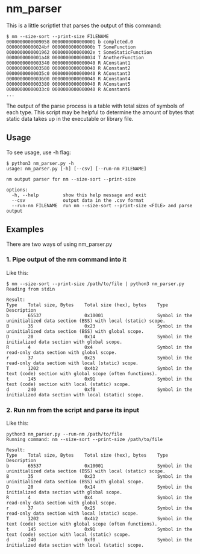 # nm_parser

This is a little scriptlet that parses the output of this command:

```console
$ nm --size-sort --print-size FILENAME
0000000000009058 0000000000000001 b completed.0
00000000000024bf 000000000000000b T SomeFunction
0000000000001962 000000000000002e t SomeStaticFunction
0000000000001a48 0000000000000034 T AnotherFunction
0000000000003340 0000000000000040 R AConstant1
0000000000003580 0000000000000040 R AConstant2
00000000000035c0 0000000000000040 R AConstant3
0000000000003600 0000000000000040 R AConstant4
0000000000003380 0000000000000040 R AConstant5
00000000000033c0 0000000000000040 R AConstant6
...
```

The output of the parse process is a table with total sizes of symbols of each type. This script may be helpful to determine the amount of bytes that static data takes up in the executable or library file.

## Usage

To see usage, use -h flag:

```console
$ python3 nm_parser.py -h
usage: nm_parser.py [-h] [--csv] [--run-nm FILENAME]

nm output parser for nm --size-sort --print-size

options:
  -h, --help         show this help message and exit
  --csv              output data in the .csv format
  --run-nm FILENAME  run nm --size-sort --print-size <FILE> and parse output
```

## Examples

There are two ways of using nm_parser.py

### 1. Pipe output of the nm command into it

Like this:

```console
$ nm --size-sort --print-size /path/to/file | python3 nm_parser.py
Reading from stdin

Result:
Type    Total size, Bytes    Total size (hex), bytes    Type Description
b       65537                0x10001                    Symbol in the uninitialized data section (BSS) with local (static) scope.
B       35                   0x23                       Symbol in the uninitialized data section (BSS) with global scope.
D       20                   0x14                       Symbol in the initialized data section with global scope.
R       4                    0x4                        Symbol in the read-only data section with global scope.
r       37                   0x25                       Symbol in the read-only data section with local (static) scope.
T       1202                 0x4b2                      Symbol in the text (code) section with global scope (often functions).
t       145                  0x91                       Symbol in the text (code) section with local (static) scope.
d       240                  0xf0                       Symbol in the initialized data section with local (static) scope.

```

### 2. Run nm from the script and parse its input

Like this:

```console
python3 nm_parser.py --run-nm /path/to/file
Running command: nm --size-sort --print-size /path/to/file

Result:
Type    Total size, Bytes    Total size (hex), bytes    Type Description
b       65537                0x10001                    Symbol in the uninitialized data section (BSS) with local (static) scope.
B       35                   0x23                       Symbol in the uninitialized data section (BSS) with global scope.
D       20                   0x14                       Symbol in the initialized data section with global scope.
R       4                    0x4                        Symbol in the read-only data section with global scope.
r       37                   0x25                       Symbol in the read-only data section with local (static) scope.
T       1202                 0x4b2                      Symbol in the text (code) section with global scope (often functions).
t       145                  0x91                       Symbol in the text (code) section with local (static) scope.
d       240                  0xf0                       Symbol in the initialized data section with local (static) scope.
```